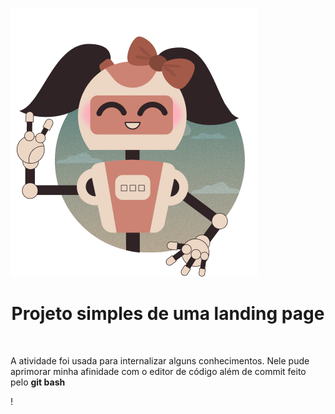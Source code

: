 ![Logo](<Group 4.png>)
<h1 align="center">Projeto simples de uma landing page</h1>
<br>
<p>A atividade foi usada para internalizar alguns conhecimentos. Nele pude aprimorar minha afinidade com o editor de código além de commit feito pelo <strong>git bash</strong></p>! 